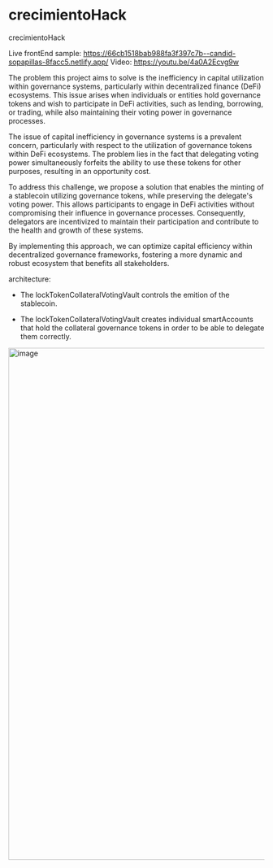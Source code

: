 # crecimientoHack
crecimientoHack

Live frontEnd sample: 
https://66cb1518bab988fa3f397c7b--candid-sopapillas-8facc5.netlify.app/
Video: https://youtu.be/4a0A2Ecvg9w





The problem this project aims to solve is the inefficiency in capital utilization within governance systems, particularly within decentralized finance (DeFi) ecosystems. This issue arises when individuals or entities hold governance tokens and wish to participate in DeFi activities, such as lending, borrowing, or trading, while also maintaining their voting power in governance processes.




The issue of capital inefficiency in governance systems is a prevalent concern, particularly with respect to the utilization of governance tokens within DeFi ecosystems. The problem lies in the fact that delegating voting power simultaneously forfeits the ability to use these tokens for other purposes, resulting in an opportunity cost.

To address this challenge, we propose a solution that enables the minting of a stablecoin utilizing governance tokens, while preserving the delegate's voting power. This allows participants to engage in DeFi activities without compromising their influence in governance processes. Consequently, delegators are incentivized to maintain their participation and contribute to the health and growth of these systems.

By implementing this approach, we can optimize capital efficiency within decentralized governance frameworks, fostering a more dynamic and robust ecosystem that benefits all stakeholders.










architecture:




- The lockTokenCollateralVotingVault controls the emition of the stablecoin.




- The lockTokenCollateralVotingVault creates individual smartAccounts that hold the collateral governance tokens in order to be able to delegate them correctly.




<img width="1007" alt="image" src="https://github.com/user-attachments/assets/95caf142-58c3-45f7-8b9c-aaec3524492e">
